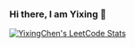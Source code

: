 ### Hi there, I am Yixing 👋
[![YixingChen's LeetCode Stats](https://leetcode-stats.vercel.app/api?username=YixingChen&theme=Dark)](https://github.com/JeremyTsaii/leetcode-stats)

<!--
**Yixing-Chen-Shawn/Yixing-Chen-Shawn** is a ✨ _special_ ✨ repository because its `README.md` (this file) appears on your GitHub profile.

Here are some ideas to get you started:

- 🔭 I’m currently working on ...
- 🌱 I’m currently learning ...
- 👯 I’m looking to collaborate on ...
- 🤔 I’m looking for help with ...
- 💬 Ask me about ...
- 📫 How to reach me: ...
- 😄 Pronouns: ...
- ⚡ Fun fact: ...
[![ShawnChan's LeetCode Stats](https://leetcode-stats.vercel.app/api?username=ShawnChan&theme=Dark)](https://github.com/JeremyTsaii/leetcode-stats)
-->
